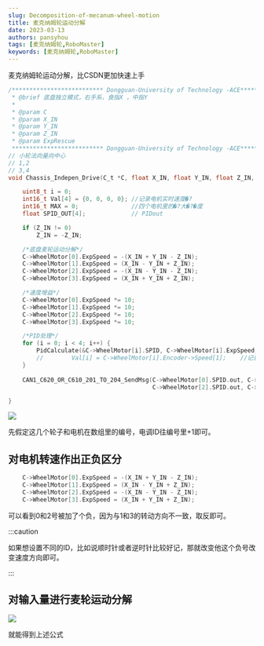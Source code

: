 ```yaml
---
slug: Decomposition-of-mecanum-wheel-motion
title: 麦克纳姆轮运动分解
date: 2023-03-13
authors: pansyhou
tags: [麦克纳姆轮,RoboMaster]
keywords: [麦克纳姆轮,RoboMaster]
---
```


麦克纳姆轮运动分解，比CSDN更加快速上手

<!-- truncate -->

```c
/************************** Dongguan-University of Technology -ACE**************************
 * @brief 底盘独立模式，右手系，食指X ，中指Y
 *
 * @param C 
 * @param X_IN
 * @param Y_IN
 * @param Z_IN
 * @param ExpRescue 
 ************************** Dongguan-University of Technology -ACE***************************/
// 小轮法向量向中心
// 1,2
// 3,4
void Chassis_Indepen_Drive(C_t *C, float X_IN, float Y_IN, float Z_IN, int16_t ExpRescue) {

    uint8_t i = 0;
    int16_t Val[4] = {0, 0, 0, 0}; //记录电机实时速度�?
    int16_t MAX = 0;               //四个电机里的�?大�?�度
    float SPID_OUT[4];             // PIDout

    if (Z_IN != 0)
        Z_IN = -Z_IN;

    /*底盘麦轮运动分解*/
    C->WheelMotor[0].ExpSpeed = -(X_IN + Y_IN - Z_IN);
    C->WheelMotor[1].ExpSpeed = (X_IN - Y_IN + Z_IN);
    C->WheelMotor[2].ExpSpeed = -(X_IN - Y_IN - Z_IN);
    C->WheelMotor[3].ExpSpeed = (X_IN + Y_IN + Z_IN);

    /*速度增益*/
    C->WheelMotor[0].ExpSpeed *= 10;
    C->WheelMotor[1].ExpSpeed *= 10;
    C->WheelMotor[2].ExpSpeed *= 10;
    C->WheelMotor[3].ExpSpeed *= 10;

    /*PID处理*/
    for (i = 0; i < 4; i++) {
        PidCalculate(&C->WheelMotor[i].SPID, C->WheelMotor[i].ExpSpeed, C->WheelMotor[i].Encoder->Speed[1]); //得到输出�?
        //        Val[i] = C->WheelMotor[i].Encoder->Speed[1];    //记录电机实时速度�?
    }
    
    CAN1_C620_OR_C610_201_TO_204_SendMsg(C->WheelMotor[0].SPID.out, C->WheelMotor[1].SPID.out,
                                         C->WheelMotor[2].SPID.out, C->WheelMotor[3].SPID.out);

}
```



![](https://pic2.imgdb.cn/item/644e1bbc0d2dde5777d42909.jpg)

先假定这几个轮子和电机在数组里的编号，电调ID往编号里+1即可。

## 对电机转速作出正负区分

```c
    C->WheelMotor[0].ExpSpeed = -(X_IN + Y_IN - Z_IN);
    C->WheelMotor[1].ExpSpeed = (X_IN - Y_IN + Z_IN);
    C->WheelMotor[2].ExpSpeed = -(X_IN - Y_IN - Z_IN);
    C->WheelMotor[3].ExpSpeed = (X_IN + Y_IN + Z_IN);
```

可以看到0和2号被加了个负，因为与1和3的转动方向不一致，取反即可。

:::caution

如果想设置不同的ID，比如说顺时针或者逆时针比较好记，那就改变他这个负号改变速度方向即可。

:::

## 对输入量进行麦轮运动分解

![](https://pic2.imgdb.cn/item/644e1c780d2dde5777d4bb90.jpg)

就能得到上述公式
